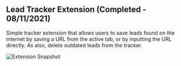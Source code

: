 ## Lead Tracker Extension (Completed - 08/11/2021)

Simple tracker extension that allows users to save leads found on the internet by saving a URL from the active tab, or by inputting the URL directly. As also, delete outdated leads from the tracker.

![Extension Snapshot](https://user-images.githubusercontent.com/79474744/158037266-8917bee2-9488-4c3e-97cc-c053cbd6d527.PNG)
